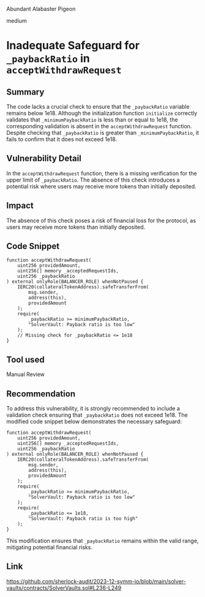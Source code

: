 Abundant Alabaster Pigeon

medium

# Inadequate Safeguard for `_paybackRatio` in `acceptWithdrawRequest`

## Summary

The code lacks a crucial check to ensure that the `_paybackRatio` variable remains below 1e18. Although the initialization function `initialize` correctly validates that `_minimumPaybackRatio` is less than or equal to 1e18, the corresponding validation is absent in the `acceptWithdrawRequest` function. Despite checking that `_paybackRatio` is greater than `_minimumPaybackRatio`, it fails to confirm that it does not exceed 1e18.

## Vulnerability Detail

In the `acceptWithdrawRequest` function, there is a missing verification for the upper limit of `_paybackRatio`. The absence of this check introduces a potential risk where users may receive more tokens than initially deposited.

## Impact

The absence of this check poses a risk of financial loss for the protocol, as users may receive more tokens than initially deposited.

## Code Snippet

```solidity
function acceptWithdrawRequest(
    uint256 providedAmount,
    uint256[] memory _acceptedRequestIds,
    uint256 _paybackRatio
) external onlyRole(BALANCER_ROLE) whenNotPaused {
    IERC20(collateralTokenAddress).safeTransferFrom(
        msg.sender,
        address(this),
        providedAmount
    );
    require(
        _paybackRatio >= minimumPaybackRatio,
        "SolverVault: Payback ratio is too low"
    );
    // Missing check for _paybackRatio <= 1e18
}
```

## Tool used

Manual Review

## Recommendation

To address this vulnerability, it is strongly recommended to include a validation check ensuring that `_paybackRatio` does not exceed 1e18. The modified code snippet below demonstrates the necessary safeguard:

```solidity
function acceptWithdrawRequest(
    uint256 providedAmount,
    uint256[] memory _acceptedRequestIds,
    uint256 _paybackRatio
) external onlyRole(BALANCER_ROLE) whenNotPaused {
    IERC20(collateralTokenAddress).safeTransferFrom(
        msg.sender,
        address(this),
        providedAmount
    );
    require(
        _paybackRatio >= minimumPaybackRatio,
        "SolverVault: Payback ratio is too low"
    );
    require(
        _paybackRatio <= 1e18,
        "SolverVault: Payback ratio is too high"
    );
}
```

This modification ensures that `_paybackRatio` remains within the valid range, mitigating potential financial risks.

## Link
https://github.com/sherlock-audit/2023-12-symm-io/blob/main/solver-vaults/contracts/SolverVaults.sol#L236-L249